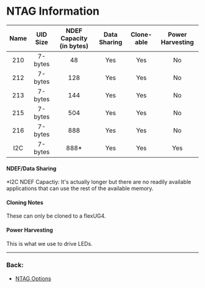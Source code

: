 # NTAG Information

| Name         | UID Size   | NDEF Capacity (in bytes)    | Data Sharing | Clone-able   | Power Harvesting |
| :----------: | :--------: | :-------------------------: | :----------: | :----------: | :--------------: |
| 210          | 7-bytes    | 48                          | Yes          | Yes          | No               |
| 212          | 7-bytes    | 128                         | Yes          | Yes          | No               |
| 213          | 7-bytes    | 144                         | Yes          | Yes          | No               |
| 215          | 7-bytes    | 504                         | Yes          | Yes          | No               |
| 216          | 7-bytes    | 888                         | Yes          | Yes          | No               |
| I2C          | 7-bytes    | 888*                        | Yes          | Yes          | Yes              |

#### NDEF/Data Sharing

*I2C NDEF Capactiy: It's actually longer but there are no readily available applications that can use the rest of the available memory.

#### Cloning Notes
These can only be cloned to a flexUG4.

#### Power Harvesting
This is what we use to drive LEDs.

---
### Back:
- [NTAG Options](NTAG_OPTIONS.md)
